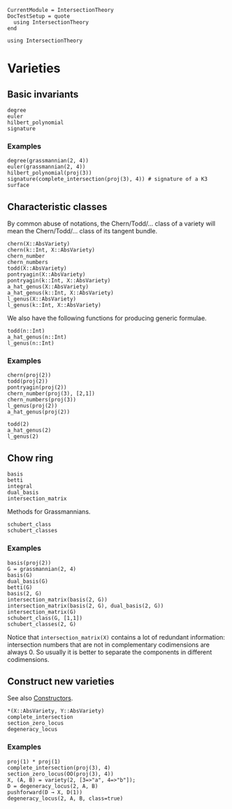 ```@meta
CurrentModule = IntersectionTheory
DocTestSetup = quote
  using IntersectionTheory
end
```
```@setup repl
using IntersectionTheory
```
# Varieties
## Basic invariants
```@docs
degree
euler
hilbert_polynomial
signature
```
### Examples
```@repl repl
degree(grassmannian(2, 4))
euler(grassmannian(2, 4))
hilbert_polynomial(proj(3))
signature(complete_intersection(proj(3), 4)) # signature of a K3 surface
```
## Characteristic classes
By common abuse of notations, the Chern/Todd/... class of a variety will mean
the Chern/Todd/... class of its tangent bundle.
```@docs
chern(X::AbsVariety)
chern(k::Int, X::AbsVariety)
chern_number
chern_numbers
todd(X::AbsVariety)
pontryagin(X::AbsVariety)
pontryagin(k::Int, X::AbsVariety)
a_hat_genus(X::AbsVariety)
a_hat_genus(k::Int, X::AbsVariety)
l_genus(X::AbsVariety)
l_genus(k::Int, X::AbsVariety)
```
We also have the following functions for producing generic formulae.
```@docs
todd(n::Int)
a_hat_genus(n::Int)
l_genus(n::Int)
```
### Examples
```@repl repl
chern(proj(2))
todd(proj(2))
pontryagin(proj(2))
chern_number(proj(3), [2,1])
chern_numbers(proj(3))
l_genus(proj(2))
a_hat_genus(proj(2))
```
```@repl repl
todd(2)
a_hat_genus(2)
l_genus(2)
```
## Chow ring
```@docs
basis
betti
integral
dual_basis
intersection_matrix
```
Methods for Grassmannians.
```@docs
schubert_class
schubert_classes
```
### Examples
```@repl repl
basis(proj(2))
G = grassmannian(2, 4)
basis(G)
dual_basis(G)
betti(G)
basis(2, G)
intersection_matrix(basis(2, G))
intersection_matrix(basis(2, G), dual_basis(2, G))
intersection_matrix(G)
schubert_class(G, [1,1])
schubert_classes(2, G)
```
Notice that `intersection_matrix(X)` contains a lot of redundant information:
intersection numbers that are not in complementary codimensions are always 0.
So usually it is better to separate the components in different codimensions.
## Construct new varieties
See also [Constructors](@ref).
```@docs
*(X::AbsVariety, Y::AbsVariety)
complete_intersection
section_zero_locus
degeneracy_locus
```
### Examples
```@repl repl
proj(1) * proj(1)
complete_intersection(proj(3), 4)
section_zero_locus(OO(proj(3), 4))
X, (A, B) = variety(2, [3=>"a", 4=>"b"]);
D = degeneracy_locus(2, A, B)
pushforward(D → X, D(1))
degeneracy_locus(2, A, B, class=true)
```
